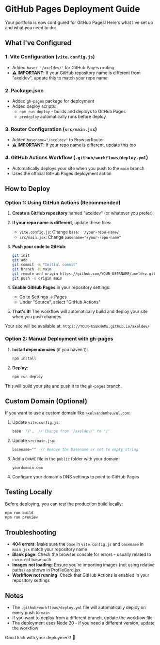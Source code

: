 # GitHub Pages Deployment Guide

Your portfolio is now configured for GitHub Pages! Here's what I've set up and what you need to do:

## What I've Configured

### 1. **Vite Configuration** (`vite.config.js`)
- Added `base: '/axeldev/'` for GitHub Pages routing
- **⚠️ IMPORTANT**: If your GitHub repository name is different from "axeldev", update this to match your repo name

### 2. **Package.json**
- Added `gh-pages` package for deployment
- Added deploy scripts:
  - `npm run deploy` - builds and deploys to GitHub Pages
  - `predeploy` automatically runs before deploy

### 3. **Router Configuration** (`src/main.jsx`)
- Added `basename="/axeldev"` to BrowserRouter
- **⚠️ IMPORTANT**: If your repo name is different, update this too

### 4. **GitHub Actions Workflow** (`.github/workflows/deploy.yml`)
- Automatically deploys your site when you push to the `main` branch
- Uses the official GitHub Pages deployment action

## How to Deploy

### Option 1: Using GitHub Actions (Recommended)

1. **Create a GitHub repository** named "axeldev" (or whatever you prefer)

2. **If your repo name is different**, update these files:
   - `vite.config.js`: Change `base: '/your-repo-name/'`
   - `src/main.jsx`: Change `basename="/your-repo-name"`

3. **Push your code to GitHub**:
   ```bash
   git init
   git add .
   git commit -m "Initial commit"
   git branch -M main
   git remote add origin https://github.com/YOUR-USERNAME/axeldev.git
   git push -u origin main
   ```

4. **Enable GitHub Pages** in your repository settings:
   - Go to Settings → Pages
   - Under "Source", select "GitHub Actions"

5. **That's it!** The workflow will automatically build and deploy your site when you push changes.

Your site will be available at: `https://YOUR-USERNAME.github.io/axeldev/`

### Option 2: Manual Deployment with gh-pages

1. **Install dependencies** (if you haven't):
   ```bash
   npm install
   ```

2. **Deploy**:
   ```bash
   npm run deploy
   ```

This will build your site and push it to the `gh-pages` branch.

## Custom Domain (Optional)

If you want to use a custom domain like `axelvandenheuvel.com`:

1. Update `vite.config.js`:
   ```javascript
   base: '/',  // Change from '/axeldev/' to '/'
   ```

2. Update `src/main.jsx`:
   ```javascript
   basename=""  // Remove the basename or set to empty string
   ```

3. Add a `CNAME` file in the `public` folder with your domain:
   ```
   yourdomain.com
   ```

4. Configure your domain's DNS settings to point to GitHub Pages

## Testing Locally

Before deploying, you can test the production build locally:

```bash
npm run build
npm run preview
```

## Troubleshooting

- **404 errors**: Make sure the `base` in `vite.config.js` and `basename` in `main.jsx` match your repository name
- **Blank page**: Check the browser console for errors - usually related to incorrect base path
- **Images not loading**: Ensure you're importing images (not using relative paths) as shown in ProfileCard.jsx
- **Workflow not running**: Check that GitHub Actions is enabled in your repository settings

## Notes

- The `.github/workflows/deploy.yml` file will automatically deploy on every push to `main`
- If you want to deploy from a different branch, update the workflow file
- The deployment uses Node 20 - if you need a different version, update the workflow

Good luck with your deployment! 🚀

